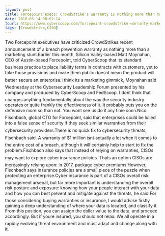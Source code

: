 ```yaml
---
layout: post
title: Forcepoint execs: CrowdStrike's warranty is nothing more than marketing
date: 2018-06-14 00:02:14
tourl: https://www.cyberscoop.com/forcepoint-crowdstrike-warranty-marketing-gimmick/?category_news=technology
tags: [Crowdstrike,CISO]
---
```

Two Forcepoint executives have criticized CrowdStrikes recent announcement of a breach prevention warranty as nothing more than a marketing stunt.Earlier this month, Silicon Valley-based Matt Moynahan, CEO of Austin-based Forcepoint, told CyberScoop that its standard business practice to place liability terms in contracts with customers, yet to take those provisions and make them public doesnt mean the product will better secure an enterprise.I think its a marketing gimmick, Moynahan said Wednesday at the Cybersecurity Leadership Forum presented by his company and produced by CyberScoop and FedScoop. I dont think that changes anything fundamentally about the way the security industry operates or quite frankly the effectiveness of it. It probably puts you on the defensive more so than not. You wont see us do it any time soon.Nico Fischbach, global CTO for Forcepoint, said that enterprises could be lulled into a false sense of security if they seek similar warranties from their cybersecurity providers.There is no quick fix to cybersecurity threats, Fischbach said. A warranty of $1 million isnt actually a lot when it comes to the entire cost of a breach, although it will certainly help to start to fix the problem.Fischbach also says that instead of relying on warranties, CISOs may want to explore cyber insurance policies. Thats an option CISOs are increasingly relying upon: In 2017, package cyber premiums However, Fischbach says insurance policies are a small piece of the puzzle when protecting an enterprise.Cyber insurance is part of a CISOs overall risk management arsenal, but far more important is understanding the overall risk posture and exposure: knowing how your people interact with your data and how you can best prevent and mitigate against the threats, he said.For those considering buying warranties or insurance, I would advise firstly gaining a deep understanding of where your data is located, and classify it. From this position, you can assign the dollar value to the data, and proceed accordingly. But if youre insured, you should not relax: We all operate in a rapidly evolving threat environment and must adapt and change along with it.